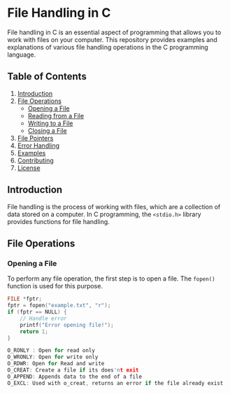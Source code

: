 # File Handling in C

File handling in C is an essential aspect of programming that allows you to work with files on your computer. This repository provides examples and explanations of various file handling operations in the C programming language.

## Table of Contents

1. [Introduction](#introduction)
2. [File Operations](#file-operations)
   - [Opening a File](#opening-a-file)
   - [Reading from a File](#reading-from-a-file)
   - [Writing to a File](#writing-to-a-file)
   - [Closing a File](#closing-a-file)
3. [File Pointers](#file-pointers)
4. [Error Handling](#error-handling)
5. [Examples](#examples)
6. [Contributing](#contributing)
7. [License](#license)

## Introduction

File handling is the process of working with files, which are a collection of data stored on a computer. In C programming, the `<stdio.h>` library provides functions for file handling.

## File Operations

### Opening a File

To perform any file operation, the first step is to open a file. The `fopen()` function is used for this purpose.

```c
FILE *fptr;
fptr = fopen("example.txt", "r");
if (fptr == NULL) {
    // Handle error
    printf("Error opening file!");
    return 1;
}

O_RONLY : Open for read only
O_WRONLY: Open for write only
O_RDWR: Open for Read and write
O_CREAT: Create a file if its does'nt exit
O_APPEND: Appends data to the end of a file
O_EXCL: Used with o_creat, returns an error if the file already exist
